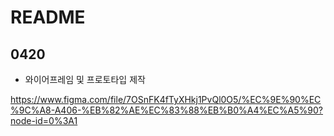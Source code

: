 # README

## 0420

- 와이어프레임 및 프로토타입 제작

https://www.figma.com/file/7OSnFK4fTyXHkj1PvQl0O5/%EC%9E%90%EC%9C%A8-A406-%EB%82%AE%EC%83%88%EB%B0%A4%EC%A5%90?node-id=0%3A1